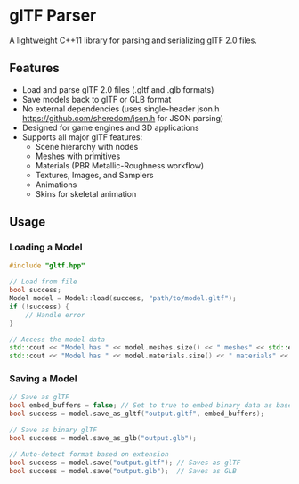 # glTF Parser

A lightweight C++11 library for parsing and serializing glTF 2.0 files.

## Features

- Load and parse glTF 2.0 files (.gltf and .glb formats)
- Save models back to glTF or GLB format
- No external dependencies (uses single-header json.h <https://github.com/sheredom/json.h> for JSON parsing)
- Designed for game engines and 3D applications
- Supports all major glTF features:
  - Scene hierarchy with nodes
  - Meshes with primitives
  - Materials (PBR Metallic-Roughness workflow)
  - Textures, Images, and Samplers
  - Animations
  - Skins for skeletal animation

## Usage

### Loading a Model

```cpp
#include "gltf.hpp"

// Load from file
bool success;
Model model = Model::load(success, "path/to/model.gltf");
if (!success) {
    // Handle error
}

// Access the model data
std::cout << "Model has " << model.meshes.size() << " meshes" << std::endl;
std::cout << "Model has " << model.materials.size() << " materials" << std::endl;
```

### Saving a Model

```cpp
// Save as glTF
bool embed_buffers = false; // Set to true to embed binary data as base64
bool success = model.save_as_gltf("output.gltf", embed_buffers);

// Save as binary glTF
bool success = model.save_as_glb("output.glb");

// Auto-detect format based on extension
bool success = model.save("output.gltf"); // Saves as glTF
bool success = model.save("output.glb");  // Saves as GLB
```
